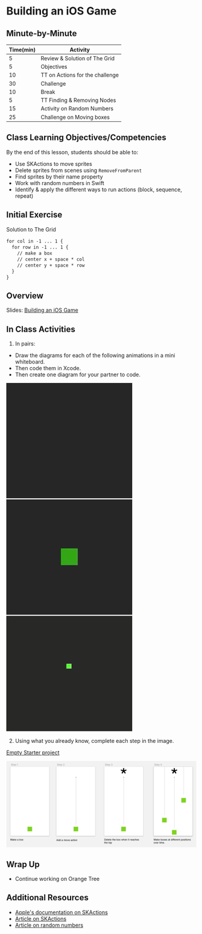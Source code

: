 # Building an iOS Game

## Minute-by-Minute

| **Time(min)** | **Activity**                     |
| ------------- | ---------------------------      |
| 5             | Review & Solution of The Grid    |
| 5             | Objectives                       |
| 10            | TT on Actions for the challenge  |
| 30            | Challenge                        |
| 10            | Break                            |
| 5             | TT Finding & Removing Nodes      |
| 15            | Activity on Random Numbers       |
| 25            | Challenge on Moving boxes        |

## Class Learning Objectives/Competencies
By the end of this lesson, students should be able to:

- Use SKActions to move sprites
- Delete sprites from scenes using `RemoveFromParent`
- Find sprites by their name property
- Work with random numbers in Swift
- Identify & apply the different ways to run actions (block, sequence, repeat)

## Initial Exercise

Solution to The Grid

```
for col in -1 ... 1 {
  for row in -1 ... 1 {
    // make a box
    // center x + space * col
    // center y + space * row
  }
}
```
## Overview

Slides: [Building an iOS Game](https://docs.google.com/presentation/d/1rfq34aRczeBZJme8hF_7iQ34QMaP2B4zQINFcymXpuY/edit?usp=sharing)

## In Class Activities

1. In pairs:
- Draw the diagrams for each of the following animations in a mini whiteboard.
- Then code them in Xcode.
- Then create one diagram for your partner to code.

![Square path](assets/square.gif) ![Pulse](assets/pulse.gif)  ![Grow](assets/grow.gif)

2. Using what you already know, complete each step in the image.

[Empty Starter project](https://github.com/Product-College-Labs/Game-Starter-Empty/tree/master)

![Moving Boxes](assets/movingBoxes.png)

<!--- https://github.com/Product-College-Labs/pop-the-bubble --->

## Wrap Up
- Continue working on Orange Tree

## Additional Resources

- [Apple's documentation on SKActions](https://developer.apple.com/documentation/spritekit/skaction)
- [Article on SKActions](https://hackernoon.com/a-guide-to-spritekit-actions-c20b079f5398)
- [Article on random numbers](https://learnappmaking.com/random-numbers-swift/)
